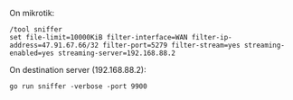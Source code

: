 On mikrotik:
```
/tool sniffer
set file-limit=10000KiB filter-interface=WAN filter-ip-address=47.91.67.66/32 filter-port=5279 filter-stream=yes streaming-enabled=yes streaming-server=192.168.88.2
```

On destination server (192.168.88.2):
```
go run sniffer -verbose -port 9900
```
